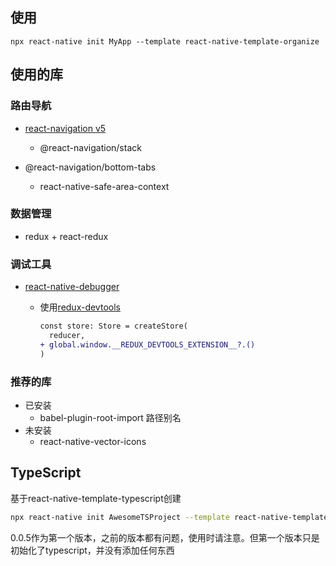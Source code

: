 ## 使用

```shell
npx react-native init MyApp --template react-native-template-organize
```

## 使用的库

### 路由导航

- [react-navigation v5](https://reactnavigation.org/docs/getting-started)

  - @react-navigation/stack
- @react-navigation/bottom-tabs
  - react-native-safe-area-context

### 数据管理

- redux + react-redux

### 调试工具

- [react-native-debugger](https://github.com/jhen0409/react-native-debugger)

  - 使用[redux-devtools](http://extension.remotedev.io/#usage)

    ```diff
    const store: Store = createStore(
      reducer,
    + global.window.__REDUX_DEVTOOLS_EXTENSION__?.()
    )
    ```

### 推荐的库

- 已安装
  - babel-plugin-root-import 路径别名
- 未安装
  - react-native-vector-icons



## TypeScript

基于react-native-template-typescript创建

```sh
npx react-native init AwesomeTSProject --template react-native-template-typescript
```

0.0.5作为第一个版本，之前的版本都有问题，使用时请注意。但第一个版本只是初始化了typescript，并没有添加任何东西